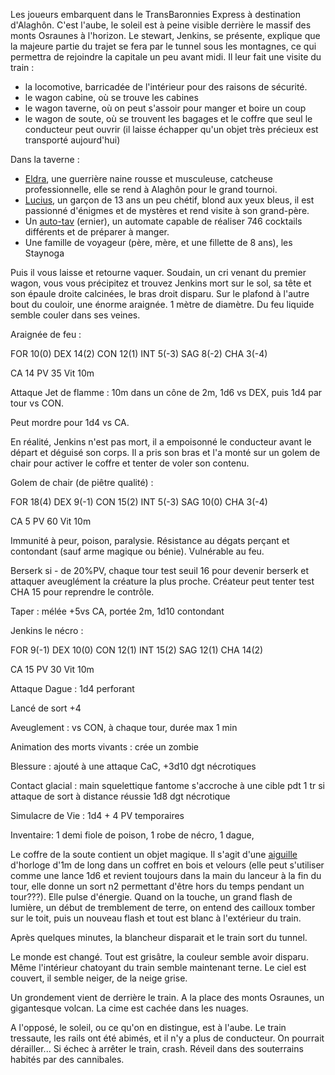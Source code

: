 Les joueurs embarquent dans le TransBaronnies Express à destination d'Alaghôn.
C'est l'aube, le soleil est à peine visible derrière le massif des monts Osraunes à l'horizon.
Le stewart, Jenkins, se présente, explique que la majeure partie du trajet se fera par le tunnel sous les montagnes, ce qui permettra de rejoindre la capitale un peu avant midi. Il leur fait une visite du train :
- la locomotive, barricadée de l'intérieur pour des raisons de sécurité.
- le wagon cabine, où se trouve les cabines
- le wagon taverne, où on peut s'assoir pour manger et boire un coup
- le wagon de soute, où se trouvent les bagages et le coffre que seul le conducteur peut ouvrir (il laisse échapper qu'un objet très précieux est transporté aujourd'hui)

Dans la taverne :
- [Eldra](pnj/eldra.md), une guerrière naine rousse et musculeuse, catcheuse professionnelle, elle se rend à Alaghôn pour le grand tournoi.
- [Lucius](pnj/lucius.md), un garçon de 13 ans un peu chétif, blond aux yeux bleus, il est passionné d'énigmes et de mystères et rend visite à son grand-père.
- Un [auto-tav](pnj/lucius.md) (ernier), un automate capable de réaliser 746 cocktails différents et de préparer à manger.
- Une famille de voyageur (père, mère, et une fillette de 8 ans), les Staynoga

Puis il vous laisse et retourne vaquer.
Soudain, un cri venant du premier wagon, vous vous précipitez et trouvez Jenkins mort sur le sol, sa tête et son épaule droite calcinées, le bras droit disparu.
Sur le plafond à l'autre bout du couloir, une énorme araignée. 1 mètre de diamètre. Du feu liquide semble couler dans ses veines.

Araignée de feu :

FOR 10(0) DEX 14(2) CON 12(1) INT 5(-3) SAG 8(-2) CHA 3(-4)

CA 14 PV 35 Vit 10m

Attaque Jet de flamme : 10m dans un cône de 2m, 1d6 vs DEX, puis 1d4 par tour vs CON.

Peut mordre pour 1d4 vs CA.

En réalité, Jenkins n'est pas mort, il a empoisonné le conducteur avant le départ et déguisé son corps. Il a pris son bras et l'a monté sur un golem de chair pour activer le coffre et tenter de voler son contenu.

Golem de chair (de piêtre qualité) :

FOR 18(4) DEX 9(-1) CON 15(2) INT 5(-3) SAG 10(0) CHA 3(-4)

CA 5 PV 60 Vit 10m

Immunité à peur, poison, paralysie. Résistance au dégats perçant et contondant (sauf arme magique ou bénie). 
Vulnérable au feu.

Berserk si - de 20%PV, chaque tour test seuil 16 pour devenir berserk et attaquer aveuglément la créature la plus proche. Créateur peut tenter test CHA 15 pour reprendre le contrôle.

Taper : mélée +5vs CA, portée 2m, 1d10 contondant

Jenkins le nécro :

FOR 9(-1) DEX 10(0) CON 12(1) INT 15(2) SAG 12(1) CHA 14(2)

CA 15 PV 30 Vit 10m

Attaque Dague : 1d4 perforant

Lancé de sort +4

Aveuglement : vs CON, à chaque tour, durée max 1 min

Animation des morts vivants : crée un zombie

Blessure : ajouté à une attaque CaC, +3d10 dgt nécrotiques

Contact glacial : main squelettique fantome s'accroche à une cible pdt 1 tr si attaque de sort à distance réussie 1d8 dgt nécrotique

Simulacre de Vie : 1d4 + 4 PV temporaires 

Inventaire: 1 demi fiole de poison, 1 robe de nécro, 1 dague, 

Le coffre de la soute contient un objet magique. Il s'agit d'une [aiguille](objets/aiguille.md) d'horloge d'1m de long dans un coffret en bois et velours (elle peut s'utiliser comme une lance 1d6 et revient toujours dans la main du lanceur à la fin du tour, elle donne un sort n2 permettant d'être hors du temps pendant un tour???). Elle pulse d'énergie. Quand on la touche, un grand flash de lumière, un début de tremblement de terre, on entend des cailloux tomber sur le toit, puis un nouveau flash et tout est blanc à l'extérieur du train.

Après quelques minutes, la blancheur disparait et le train sort du tunnel.

Le monde est changé. Tout est grisâtre, la couleur semble avoir disparu. Même l'intérieur chatoyant du train semble maintenant terne. Le ciel est couvert, il semble neiger, de la neige grise.

Un grondement vient de derrière le train. A la place des monts Osraunes, un gigantesque volcan. La cime est cachée dans les nuages.

A l'opposé, le soleil, ou ce qu'on en distingue, est à l'aube.
Le train tressaute, les rails ont été abimés, et il n'y a plus de conducteur. On pourrait dérailler...
Si échec à arrêter le train, crash. Réveil dans des souterrains habités par des cannibales.
